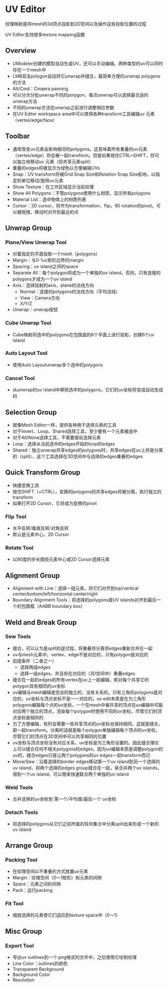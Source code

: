 # UV Editor

纹理映射是将mesh的3d顶点投影到2D空间以及操作这些投影位置的过程

UV Editor支持很多texture mapping函数

## Overview

- UModeler创建的模型自动生成UV，还可以手动编辑。两种类型的uv可以同时存在一个mesh中
- LMB双击polygon自动将它unwrap并缝合，最简单方便的unwrap polygons的方法
- Alt/Cmd：Cmaera panning
- 可以分次分批unwrap不同的polygon，每次unwrap可以选择最合适的unwrap方法
- 不同的unwrap方法在unwrap之前进行调整相应参数
- 在UV Editor workspace area中可以使用各种transform工具编辑uv 元素（vertex/edge/face）

## Toolbar

- 通常改变uv元素会影响相邻的polygons。这意味着所有重叠的uv元素（vertex/edge）将会被一起transform。但是如果按住CTRL+SHIFT，将可以独立地移动uv 元素（将共享元素split）
- 重叠的edges将被显示为绿色以方便编辑UVs
- Snap：UV transform将被Grid Snap Size和Rotation Snap Size影响，以指定的单位移动/旋转uv元素
- Show Texture：在工作区域显示当前纹理
- Show All Polygons：不管polygons使用什么材质，显示所有polygons
- Material List：选中物体上的材质列表
- Cursor：2D cursor，将作为transformation，flip，90 rotation的pivot。可以被拖拽，移动时对齐到最近的点

## Unwrap Group

### Plane/View Unwrap Tool

- 对着指定的平面投影一个mesh（polygons）
- Margin：与0-1uv矩形边界的margin
- Spacing：uv island之间的space
- Separate All：每个polygon将成为一个单独的uv island。否则，只有连接的polygons才成为一个uv island
- Axis：选择投射的axis，plane的法线方向
  - Normal：连接的polygons的法线方向（平均法线）
  - View：Camera方向
  - X/Y/Z
- Unwrap：unwrap按钮

### Cube Unwrap Tool

- Cube映射将选中的polygons在包围盒的6个平面上进行投影，创建6个uv island

### Auto Layout Tool

- 使用Auto Layoutunwrap多个选中的polygons

### Cancel Tool

- 从unwrap的uv island中移除选中的polygons，它们的uv坐标将变成自动生成的

## Selection Group

- 就像Mesh Editor一样，提供各种用于选择元素的工具
- 对于Invert、Loop、Shared选择工具，至少要有一个元素被选中
- 对于All/None选择工具，不需要提前选择元素
- Loop：选择从当前选中的edges开始的loop的edges
- Shared：独立unwrap共享edges的polygons时，共享edges在uv上将是分离的（split），这个工具选择在3D空间中与选择的edges重叠的edges

## Quick Transform Group

- 快捷变换工具
- 按住SHIFT（+CTRL），变换的polygons的共享edges将被分离，执行独立的transform
- 如果打开2D Cursor，它将成为变换的pivot

### Flip Tool

- 水平反转/垂直反转/对角反转
- 默认是元素中心，2D Cursor

### Rotate Tool

- 以90度的步长围绕元素中心或2D Cursor选择元素

## Alignment Group

- Alignment with Line：选择一组元素，将它们对齐到top/vertical center/bottom/left/horizontal center/right
- Boundary Alignment Tools：将选择的polygons或UV islands对齐到最后一个的包围框（AABB boundary box）

## Weld and Break Group

### Sew Tools

- 缝合，可以认为是split的逆过程，将重叠但分离但edges重新合并在一起
- uv与mesh元素中，vertex、edge不是对应的，只有polygon是对应的
- 前提条件（二者之一）
  - 选择两组edges
  - 选择一组edges，并且存在对应的（3D空间中）重叠edges
- 缝合在一起的edges的所有vertex在uv上一起编辑，即对每个共享它的polygon具有相同的uv坐标
- uv编辑与mesh编辑是完全的独立的，没有关系的。只有三角形polygons是对应的，uv坐标与顶点坐标不是一一对应的。uv edit本质是在为三角形polygons编辑每个点的uv坐标，一个在mesh中被共享的顶点在uv编辑中可能对应两个独立的顶点，渲染每个polygon时使用不同的uv坐标，尽管它们的顶点坐标是相同的
- 为了方便编辑，有时会需要一些共享顶点的uv坐标也保持相同，这就是缝合，即一起transform。分离的话就是每个polygon单独编辑每个顶点的uv坐标，尽管它们的顶点在3D空间中可以共享相同的位置
- uv坐标与顶点坐标没有对应关系，uv坐标是为三角形设置的。因此缝合理论上可以缝合任何不相关polygons的edges，因为uv编辑本质是调整polygon的uv的，缝合edges只是让两个polygons的uv edges一起transform而已
- Move/Sew：沿着选择的border edges移动第一个uv island到另一个选择的uv island，将两个选择的edges group缝合在一起，来合并两个uv islands，得到一个uv island。可以用来快速联合两个单独的uv island

### Weld Tools

- 合并选择的uv坐标到 第一个/平均值/最后一个 uv坐标

### Detach Tools

- 将选择的polygons从它们之前所属的任何集合中分离split出来形成一个新的uv island

## Arrange Group

### Packing Tool

- 在纹理空间以不重叠的方式放置uv元素
- Margin：纹理空间（0～1矩形）和元素的间隙
- Space：元素之间的间隙
- Pack：运行packing

### Fit Tool

- 缩放选择的元素使它们适应到texture space中（0～1）

## Misc Group

### Export Tool

- 导出uv outlines到一个.png格式的文件中，之后使用它绘制纹理
- Line Color：outlines的颜色
- Transparent Background
- Background Color
- Resolution
